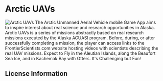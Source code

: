 Arctic UAVs
=====
![Arctic UAVs](https://github.com/raw/FrontierScientists/ArcticUAVs/master/Appstore%20Files/ScreenShots/Originals%204.3/4.3.Main.png?token=AAAAGOvhNcf7I3odAfsqw5iKk3TCU6atks5Xo2_VwA%3D%3D)
The Arctic Unmanned Aerial Vehicle mobile Game App aims to inspire interest about real science and research opportunities in Alaska. Arctic UAVs is a series of missions abstractly based on real research missions executed by the Alaska ACUASI program. Before, during, or after successfully completing a mission, the player can access links to the FrontierScientists.com website hosting videos with scientists describing the real UAV missions. Expect to Fly in the Aleutian Islands, along the Beaufort Sea Ice, and in Kachemak Bay with Otters. It's Challenging but Fun!
## License Information
